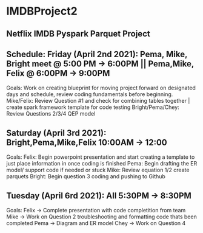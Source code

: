 # IMDBProject2


Netflix IMDB Pyspark Parquet Project
----


Schedule:
Friday (April 2nd 2021): Pema, Mike, Bright meet @ 5:00 PM -> 6:00PM || Pema,Mike, Felix @ 6:00PM -> 9:00PM
---
Goals:
Work on creating blueprint for moving project forward on designated days and schedule, review coding fundamentals before beginning.
Mike/Felix: Review Question #1 and check for combining tables together | create spark framework template for code testing
Bright/Pema/Chey: Review Questions 2/3/4 QEP model 


Saturday (April 3rd 2021): Bright,Pema,Mike,Felix 10:00AM -> 12:00
---
Goals:
Felix: Begin powerpoint presentation and start creating a template to just place information in once coding is finished
Pema: Begin drafting the ER model/ support code if needed or stuck
Mike: Review equation 1/2 create parquets
Bright: Begin question 3 coding and pushing to Github


Tuesday (April 6rd 2021): All 5:30PM -> 8:30PM
---
Goals:
Felix -> Complete presentation with code completition from team
Mike -> Work on Question 2 troubleshooting and formatting code thats been completed
Pema -> Diagram and ER model
Chey -> Work on Question 4
